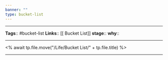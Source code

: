 ```yaml
---
banner: ""
type: bucket-list
---
```


---
**Tags**:: #bucket-list
**Links**:: [[ Bucket List]]
**stage**::
**why**::

---

<% await tp.file.move("/Life/Bucket List/" + tp.file.title) %>

---
